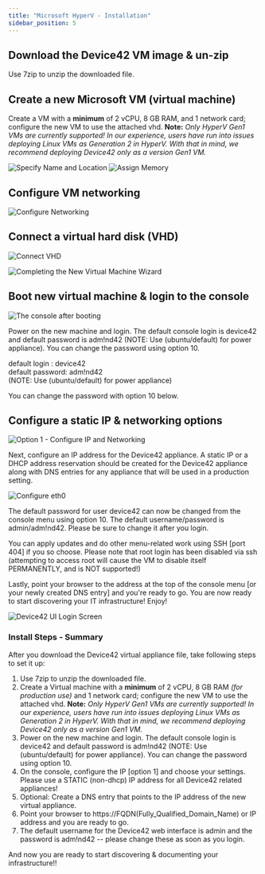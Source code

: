 ```yaml
---
title: "Microsoft HyperV - Installation"
sidebar_position: 5
---
```


## Download the Device42 VM image & un-zip

Use 7zip to unzip the downloaded file.

## Create a new Microsoft VM (virtual machine)

Create a VM with a **minimum** of 2 vCPU, 8 GB RAM, and 1 network card; configure the new VM to use the attached vhd. **Note:** _Only HyperV Gen1 VMs are currently supported! In our experience, users have run into issues deploying Linux VMs as Generation 2 in HyperV. With that in mind, we recommend deploying Device42 only as a version Gen1 VM._

![Specify Name and Location](/assets/images/wpid6173-Here_are_step_1_in_pictures.png) ![Assign Memory](/assets/images/wpid6174-media_1326982807001.png)

## Configure VM networking

![Configure Networking](/assets/images/wpid6175-media_1326982843209.png)

## Connect a virtual hard disk (VHD)

![Connect VHD](/assets/images/wpid6176-media_1326982909744.png)

![Completing the New Virtual Machine Wizard](/assets/images/wpid6177-media_1326982925110.png)

## Boot new virtual machine & login to the console

![The console after booting](/assets/images/wpid6180-media_1418268180177.png)

Power on the new machine and login. The default console login is device42 and default password is adm!nd42 (NOTE: Use (ubuntu/default) for power appliance). You can change the password using option 10.

default login : device42  
default password: adm!nd42  
(NOTE: Use (ubuntu/default) for power appliance)

You can change the password with option 10 below.

## Configure a static IP & networking options

![Option 1 - Configure IP and Networking](/assets/images/wpid6181-media_1338939233735.png)

Next, configure an IP address for the Device42 appliance. A static IP or a DHCP address reservation should be created for the Device42 appliance along with DNS entries for any appliance that will be used in a production setting.

![Configure eth0](/assets/images/wpid6178-media_1338939254095.png)

The default password for user device42 can now be changed from the console menu using option 10. The default username/password is admin/adm!nd42. Please be sure to change it after you login.

You can apply updates and do other menu-related work using SSH \[port 404\] if you so choose. Please note that root login has been disabled via ssh (attempting to access root will cause the VM to disable itself PERMANENTLY, and is NOT supported!)

Lastly, point your browser to the address at the top of the console menu \[or your newly created DNS entry\] and you're ready to go. You are now ready to start discovering your IT infrastructure! Enjoy!

![Device42 UI Login Screen](/assets/images/d42_UI-LOGIN_SCREEN.png)

### Install Steps - Summary

After you download the Device42 virtual appliance file, take following steps to set it up:

1. Use 7zip to unzip the downloaded file.
2. Create a Virtual machine with a **minimum** of 2 vCPU, 8 GB RAM _(for production use)_ and 1 network card; configure the new VM to use the attached vhd. **Note:** _Only HyperV Gen1 VMs are currently supported! In our experience, users have run into issues deploying Linux VMs as Generation 2 in HyperV. With that in mind, we recommend deploying Device42 only as a version Gen1 VM._
3. Power on the new machine and login. The default console login is device42 and default password is adm!nd42 (NOTE: Use (ubuntu/default) for power appliance). You can change the password using option 10.
4. On the console, configure the IP \[option 1\] and choose your settings. Please use a STATIC (non-dhcp) IP address for all Device42 related appliances!
5. Optional: Create a DNS entry that points to the IP address of the new virtual appliance.
6. Point your browser to https://FQDN(Fully\_Qualified\_Domain\_Name) or IP address and you are ready to go.
7. The default username for the Device42 web interface is admin and the password is adm!nd42 -- please change these as soon as you login.

And now you are ready to start discovering & documenting your infrastructure!!
